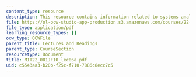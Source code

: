 ```yaml
---
content_type: resource
description: This resource contains information related to systems analysis methodologies.
file: https://ol-ocw-studio-app-production.s3.amazonaws.com/courses/22-081j-introduction-to-sustainable-energy-fall-2010/c5543aa3b20bf25cf7107886c8ecc7c5_MIT22_081JF10_lec06a.pdf
file_type: application/pdf
learning_resource_types: []
ocw_type: OCWFile
parent_title: Lectures and Readings
parent_type: CourseSection
resourcetype: Document
title: MIT22_081JF10_lec06a.pdf
uid: c5543aa3-b20b-f25c-f710-7886c8ecc7c5
---
```

